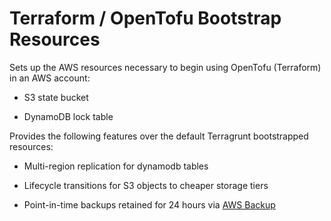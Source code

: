 # Terraform / OpenTofu Bootstrap Resources

Sets up the AWS resources necessary to begin using OpenTofu (Terraform) in an AWS account:

- S3 state bucket

- DynamoDB lock table

Provides the following features over the default Terragrunt bootstrapped resources:

- Multi-region replication for dynamodb tables

- Lifecycle transitions for S3 objects to cheaper storage tiers

- Point-in-time backups retained for 24 hours via [AWS Backup](https://aws.amazon.com/backup/)